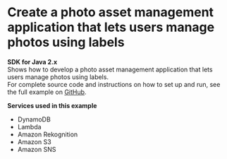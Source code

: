 # Create a photo asset management application that lets users manage photos using labels<a name="cross_PAM_java_topic"></a>

**SDK for Java 2\.x**  
 Shows how to develop a photo asset management application that lets users manage photos using labels\.   
 For complete source code and instructions on how to set up and run, see the full example on [GitHub](https://github.com/awsdocs/aws-doc-sdk-examples/tree/main/javav2/usecases/pam_source_files)\.   

**Services used in this example**
+ DynamoDB
+ Lambda
+ Amazon Rekognition
+ Amazon S3
+ Amazon SNS